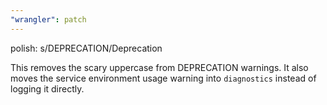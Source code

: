 ```yaml
---
"wrangler": patch
---
```


polish: s/DEPRECATION/Deprecation

This removes the scary uppercase from DEPRECATION warnings. It also moves the service environment usage warning into `diagnostics` instead of logging it directly.
